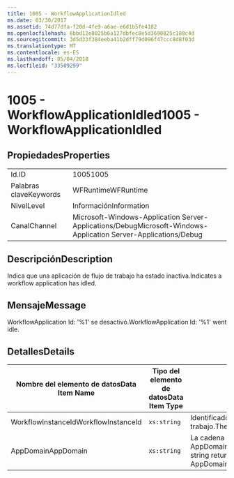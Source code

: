 ```yaml
---
title: 1005 - WorkflowApplicationIdled
ms.date: 03/30/2017
ms.assetid: 74d77dfa-f20d-4fe9-a6ae-e6d1b5fe4182
ms.openlocfilehash: 6bbd12e8025b6a127dbfec8e5d3690825c188c4d
ms.sourcegitcommit: 3d5d33f384eeba41b2dff79d096f47ccc8d8f03d
ms.translationtype: MT
ms.contentlocale: es-ES
ms.lasthandoff: 05/04/2018
ms.locfileid: "33509299"
---
```

# <a name="1005---workflowapplicationidled"></a><span data-ttu-id="ba1a1-102">1005 - WorkflowApplicationIdled</span><span class="sxs-lookup"><span data-stu-id="ba1a1-102">1005 - WorkflowApplicationIdled</span></span>
## <a name="properties"></a><span data-ttu-id="ba1a1-103">Propiedades</span><span class="sxs-lookup"><span data-stu-id="ba1a1-103">Properties</span></span>  
  
|||  
|-|-|  
|<span data-ttu-id="ba1a1-104">Id.</span><span class="sxs-lookup"><span data-stu-id="ba1a1-104">ID</span></span>|<span data-ttu-id="ba1a1-105">1005</span><span class="sxs-lookup"><span data-stu-id="ba1a1-105">1005</span></span>|  
|<span data-ttu-id="ba1a1-106">Palabras clave</span><span class="sxs-lookup"><span data-stu-id="ba1a1-106">Keywords</span></span>|<span data-ttu-id="ba1a1-107">WFRuntime</span><span class="sxs-lookup"><span data-stu-id="ba1a1-107">WFRuntime</span></span>|  
|<span data-ttu-id="ba1a1-108">Nivel</span><span class="sxs-lookup"><span data-stu-id="ba1a1-108">Level</span></span>|<span data-ttu-id="ba1a1-109">Información</span><span class="sxs-lookup"><span data-stu-id="ba1a1-109">Information</span></span>|  
|<span data-ttu-id="ba1a1-110">Canal</span><span class="sxs-lookup"><span data-stu-id="ba1a1-110">Channel</span></span>|<span data-ttu-id="ba1a1-111">Microsoft-Windows-Application Server-Applications/Debug</span><span class="sxs-lookup"><span data-stu-id="ba1a1-111">Microsoft-Windows-Application Server-Applications/Debug</span></span>|  
  
## <a name="description"></a><span data-ttu-id="ba1a1-112">Descripción</span><span class="sxs-lookup"><span data-stu-id="ba1a1-112">Description</span></span>  
 <span data-ttu-id="ba1a1-113">Indica que una aplicación de flujo de trabajo ha estado inactiva.</span><span class="sxs-lookup"><span data-stu-id="ba1a1-113">Indicates a workflow application has idled.</span></span>  
  
## <a name="message"></a><span data-ttu-id="ba1a1-114">Mensaje</span><span class="sxs-lookup"><span data-stu-id="ba1a1-114">Message</span></span>  
 <span data-ttu-id="ba1a1-115">WorkflowApplication Id: '%1' se desactivó.</span><span class="sxs-lookup"><span data-stu-id="ba1a1-115">WorkflowApplication Id: '%1' went idle.</span></span>  
  
## <a name="details"></a><span data-ttu-id="ba1a1-116">Detalles</span><span class="sxs-lookup"><span data-stu-id="ba1a1-116">Details</span></span>  
  
|<span data-ttu-id="ba1a1-117">Nombre del elemento de datos</span><span class="sxs-lookup"><span data-stu-id="ba1a1-117">Data Item Name</span></span>|<span data-ttu-id="ba1a1-118">Tipo del elemento de datos</span><span class="sxs-lookup"><span data-stu-id="ba1a1-118">Data Item Type</span></span>|<span data-ttu-id="ba1a1-119">Descripción</span><span class="sxs-lookup"><span data-stu-id="ba1a1-119">Description</span></span>|  
|--------------------|--------------------|-----------------|  
|<span data-ttu-id="ba1a1-120">WorkflowInstanceId</span><span class="sxs-lookup"><span data-stu-id="ba1a1-120">WorkflowInstanceId</span></span>|`xs:string`|<span data-ttu-id="ba1a1-121">Identificador de la aplicación del flujo de trabajo.</span><span class="sxs-lookup"><span data-stu-id="ba1a1-121">The workflow application id</span></span>|  
|<span data-ttu-id="ba1a1-122">AppDomain</span><span class="sxs-lookup"><span data-stu-id="ba1a1-122">AppDomain</span></span>|`xs:string`|<span data-ttu-id="ba1a1-123">La cadena devuelta por AppDomain.CurrentDomain.FriendlyName.</span><span class="sxs-lookup"><span data-stu-id="ba1a1-123">The string returned by AppDomain.CurrentDomain.FriendlyName.</span></span>|
